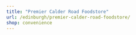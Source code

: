```yaml
---
title: "Premier Calder Road Foodstore"
url: /edinburgh/premier-calder-road-foodstore/
shop: convenience
---
```


